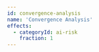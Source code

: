 ```yaml
---
id: convergence-analysis
name: 'Convergence Analysis'
effects:
  - categoryId: ai-risk
    fraction: 1
---
```

